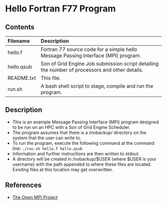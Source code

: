 # Hello Fortran F77 Program

## Contents
| Filename | Description |
| :--- | :--- |
| hello.f | Fortran 77 source code for a simple hello Message Passing Interface (MPI) program. |
| hello.qsub | Son of Grid Engine Job submission script detailing the number of processors and other details. |
| README.txt | This file. |
| run.sh | A bash shell script to stage, compile and run the program. |

## Description
- This is an example Message Passing Interface (MPI) program designed to be run on an HPC with a Son of Grid Engine Scheduler.
- The program assumes that there is a /nobackup/ directory on the system that the user can write to.
- To run the program, execute the following command at the command line:
`./run.sh hello.f hello.qsub`
- Information and further instructions are then written to stdout.
- A directory will be created in /nobackup/$USER (where $USER is your username) with the path appended to where these files are located. Exisitng files at this location may get overwritten.

## References
- [The Open MPI Project](https://www.open-mpi.org/)

